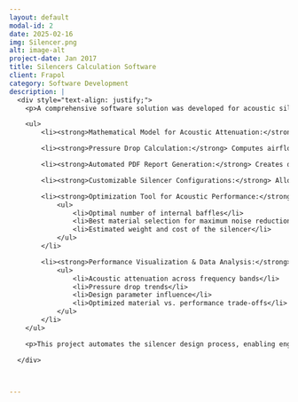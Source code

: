 ```yaml
---
layout: default
modal-id: 2
date: 2025-02-16
img: Silencer.png
alt: image-alt
project-date: Jan 2017
title: Silencers Calculation Software 
client: Frapol
category: Software Development
description: |
  <div style="text-align: justify;">
    <p>A comprehensive software solution was developed for acoustic silencer modeling, optimization, and automated report generation. This tool integrates advanced mathematical modeling with industrial design parameters to optimize noise attenuation, pressure drop, and cost estimation.</p>

    <ul>
        <li><strong>Mathematical Model for Acoustic Attenuation:</strong> Predicts noise reduction across multiple frequency bands based on silencer geometry and airflow characteristics.</li>

        <li><strong>Pressure Drop Calculation:</strong> Computes airflow resistance through the silencer, ensuring optimized design without excessive energy loss.</li>

        <li><strong>Automated PDF Report Generation:</strong> Creates detailed reports with silencer specifications, performance metrics, and graphical representations of acoustic attenuation.</li>

        <li><strong>Customizable Silencer Configurations:</strong> Allows selection of different baffle membranes and geometric parameters to tailor performance to specific industrial needs.</li>

        <li><strong>Optimization Tool for Acoustic Performance:</strong> Implements an intelligent optimization algorithm that automatically determines the best silencer configuration based on input parameters such as height, depth, and length. The tool calculates:
            <ul>
                <li>Optimal number of internal baffles</li>
                <li>Best material selection for maximum noise reduction</li>
                <li>Estimated weight and cost of the silencer</li>
            </ul>
        </li>

        <li><strong>Performance Visualization & Data Analysis:</strong> Generates graphical representations, including:
            <ul>
                <li>Acoustic attenuation across frequency bands</li>
                <li>Pressure drop trends</li>
                <li>Design parameter influence</li>
                <li>Optimized material vs. performance trade-offs</li>
            </ul>
        </li>
    </ul>

    <p>This project automates the silencer design process, enabling engineers to optimize noise control solutions efficiently. By integrating precise mathematical models with an intelligent optimization engine and an intuitive reporting system, the tool streamlines industrial acoustic analysis and enhances decision-making.</p>

  </div>



---
```

